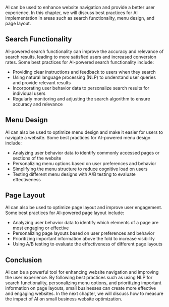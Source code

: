 

AI can be used to enhance website navigation and provide a better user experience. In this chapter, we will discuss best practices for AI implementation in areas such as search functionality, menu design, and page layout.

Search Functionality
--------------------

AI-powered search functionality can improve the accuracy and relevance of search results, leading to more satisfied users and increased conversion rates. Some best practices for AI-powered search functionality include:

* Providing clear instructions and feedback to users when they search
* Using natural language processing (NLP) to understand user queries and provide relevant results
* Incorporating user behavior data to personalize search results for individual users
* Regularly monitoring and adjusting the search algorithm to ensure accuracy and relevance

Menu Design
-----------

AI can also be used to optimize menu design and make it easier for users to navigate a website. Some best practices for AI-powered menu design include:

* Analyzing user behavior data to identify commonly accessed pages or sections of the website
* Personalizing menu options based on user preferences and behavior
* Simplifying the menu structure to reduce cognitive load on users
* Testing different menu designs with A/B testing to evaluate effectiveness

Page Layout
-----------

AI can also be used to optimize page layout and improve user engagement. Some best practices for AI-powered page layout include:

* Analyzing user behavior data to identify which elements of a page are most engaging or effective
* Personalizing page layouts based on user preferences and behavior
* Prioritizing important information above the fold to increase visibility
* Using A/B testing to evaluate the effectiveness of different page layouts

Conclusion
----------

AI can be a powerful tool for enhancing website navigation and improving the user experience. By following best practices such as using NLP for search functionality, personalizing menu options, and prioritizing important information on page layouts, small businesses can create more effective and engaging websites. In the next chapter, we will discuss how to measure the impact of AI on small business website optimization.
